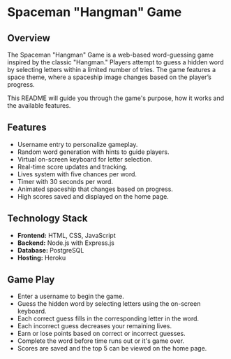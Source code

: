 # Spaceman "Hangman" Game



## Overview
The Spaceman "Hangman" Game is a web-based word-guessing game inspired by the classic "Hangman." Players attempt to guess a hidden word by selecting letters within a limited number of tries. The game features a space theme, where a spaceship image changes based on the player’s progress.

This README will guide you through the game's purpose, how it works and the available features.

## Features
- Username entry to personalize gameplay.
- Random word generation with hints to guide players.
- Virtual on-screen keyboard for letter selection.
- Real-time score updates and tracking.
- Lives system with five chances per word.
- Timer with 30 seconds per word.
- Animated spaceship that changes based on progress.
- High scores saved and displayed on the home page.

## Technology Stack
- **Frontend:** HTML, CSS, JavaScript
- **Backend:** Node.js with Express.js
- **Database:** PostgreSQL
- **Hosting:** Heroku

## Game Play
- Enter a username to begin the game.
- Guess the hidden word by selecting letters using the on-screen keyboard.
- Each correct guess fills in the corresponding letter in the word.
- Each incorrect guess decreases your remaining lives.
- Earn or lose points based on correct or incorrect guesses.
- Complete the word before time runs out or it's game over.
- Scores are saved and the top 5 can be viewed on the home page.
